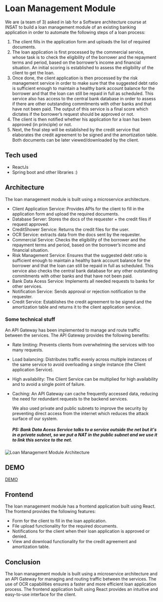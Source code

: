 # Loan Management Module

We are (a team of 3) asked in lab for a Software architecture course at INSAT to build a loan management module of an existing banking application in order to automate the following steps of a loan process:

1. The client fills in the application form and uploads the list of required documents.
2. The loan application is first processed by the commercial service, whose task is to check the eligibility of the borrower and the repayment terms and period, based on the borrower’s income and financial situation. An initial scoring is established to assess the eligibility of the client to get the loan.
3. Once done, the client application is then processed by the risk management service in order to make sure that the suggested debt ratio is sufficient enough to maintain a healthy bank account balance for the borrower and that the loan can still be repaid in full as scheduled. This service also has access to the central bank database in order to assess if there are other outstanding commitments with other banks and that have not been paid. The output of this service is a final score which dictates if the borrower’s request should be approved or not.
4. The client is then notified whether his application for a loan has been approved (in principle) or not.
5. Next, the final step will be established by the credit service that elaborates the credit agreement to be signed and the amortization table. Both documents can be later viewed/downloaded by the client.
## Tech used
  - ReactJs
  - Spring boot and other libraries :)
## Architecture

The loan management module is built using a microservice architecture.

- Client Application Service: Provides APIs for the client to fill in the application form and upload the required documents.
- Database Server: Stores the docs of the requester + the credit files if request approved.
- CreditShower Service: Returns the credit files for the user.
- OCR Service: extracts data from the docs sent by the requester.
- Commercial Service: Checks the eligibility of the borrower and the repayment terms and period, based on the borrower’s income and financial situation.
- Risk Management Service: Ensures that the suggested debt ratio is sufficient enough to maintain a healthy bank account balance for the borrower and that the loan can still be repaid in full as scheduled. This service also checks the central bank database for any other outstanding commitments with other banks and that have not been paid.
- Bank Data Acess Service: Implements all needed requests to banks for other services.
- Notification Service: Sends approval or rejection notification to the requester.
- Credit Service: Establishes the credit agreement to be signed and the amortization table and returns it to the client application service.
### Some technical stuff
  An API Gateway has been implemented to manage and route traffic between the services. The API Gateway provides the following benefits:

- Rate limiting: Prevents clients from overwhelming the services with too many requests.
- Load balancing: Distributes traffic evenly across multiple instances of the same service to avoid overloading a single instance (the Client application Service).
- High availability: The Client Service can be multiplied for high availability and to avoid a single point of failure.
- Caching: An API Gateway can cache frequently accessed data, reducing the need for redundant requests to the backend services.

  We also used private and public subnets to improve the security by preventing direct access from the internet which reduces the attack surface of our system.
  
  ##### PS: Bank Data Acess Service talks to a service outside the net but it's in a private subnet, so we put a NAT in the public subnet and we use it to link this service to the net.
  
![Loan Management Module Architecture](https://i.ibb.co/DLf1pbB/Screenshot-from-2023-05-01-01-38-36.png)

## DEMO
[DEMO](https://youtu.be/r0C9mNViaIQ "DEMO")

## Frontend

The loan management module has a frontend application built using React. The frontend provides the following features:

- Form for the client to fill in the loan application.
- File upload functionality for the required documents.
- Notifications for the client when their loan application is approved or denied.
- View and download functionality for the credit agreement and amortization table.

## Conclusion

The loan management module is built using a microservice architecture and an API Gateway for managing and routing traffic between the services. The use of OCR capabilities ensures a faster and more efficient loan application process. The frontend application built using React provides an intuitive and easy-to-use interface for the client.
